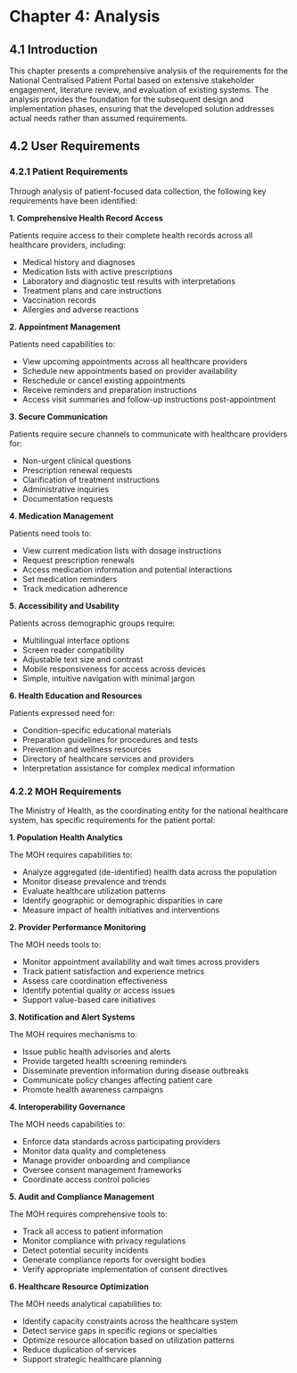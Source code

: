 
# Chapter 4: Analysis

## 4.1 Introduction

This chapter presents a comprehensive analysis of the requirements for the National Centralised Patient Portal based on extensive stakeholder engagement, literature review, and evaluation of existing systems. The analysis provides the foundation for the subsequent design and implementation phases, ensuring that the developed solution addresses actual needs rather than assumed requirements.

## 4.2 User Requirements

### 4.2.1 Patient Requirements

Through analysis of patient-focused data collection, the following key requirements have been identified:

**1\. Comprehensive Health Record Access**

Patients require access to their complete health records across all healthcare providers, including:

- Medical history and diagnoses
- Medication lists with active prescriptions
- Laboratory and diagnostic test results with interpretations
- Treatment plans and care instructions
- Vaccination records
- Allergies and adverse reactions

**2\. Appointment Management**

Patients need capabilities to:

- View upcoming appointments across all healthcare providers
- Schedule new appointments based on provider availability
- Reschedule or cancel existing appointments
- Receive reminders and preparation instructions
- Access visit summaries and follow-up instructions post-appointment

**3\. Secure Communication**

Patients require secure channels to communicate with healthcare providers for:

- Non-urgent clinical questions
- Prescription renewal requests
- Clarification of treatment instructions
- Administrative inquiries
- Documentation requests

**4\. Medication Management**

Patients need tools to:

- View current medication lists with dosage instructions
- Request prescription renewals
- Access medication information and potential interactions
- Set medication reminders
- Track medication adherence

**5\. Accessibility and Usability**

Patients across demographic groups require:

- Multilingual interface options
- Screen reader compatibility
- Adjustable text size and contrast
- Mobile responsiveness for access across devices
- Simple, intuitive navigation with minimal jargon

**6\. Health Education and Resources**

Patients expressed need for:

- Condition-specific educational materials
- Preparation guidelines for procedures and tests
- Prevention and wellness resources
- Directory of healthcare services and providers
- Interpretation assistance for complex medical information

### 4.2.2 MOH Requirements

The Ministry of Health, as the coordinating entity for the national healthcare system, has specific requirements for the patient portal:

**1\. Population Health Analytics**

The MOH requires capabilities to:

- Analyze aggregated (de-identified) health data across the population
- Monitor disease prevalence and trends
- Evaluate healthcare utilization patterns
- Identify geographic or demographic disparities in care
- Measure impact of health initiatives and interventions

**2\. Provider Performance Monitoring**

The MOH needs tools to:

- Monitor appointment availability and wait times across providers
- Track patient satisfaction and experience metrics
- Assess care coordination effectiveness
- Identify potential quality or access issues
- Support value-based care initiatives

**3\. Notification and Alert Systems**

The MOH requires mechanisms to:

- Issue public health advisories and alerts
- Provide targeted health screening reminders
- Disseminate prevention information during disease outbreaks
- Communicate policy changes affecting patient care
- Promote health awareness campaigns

**4\. Interoperability Governance**

The MOH needs capabilities to:

- Enforce data standards across participating providers
- Monitor data quality and completeness
- Manage provider onboarding and compliance
- Oversee consent management frameworks
- Coordinate access control policies

**5\. Audit and Compliance Management**

The MOH requires comprehensive tools to:

- Track all access to patient information
- Monitor compliance with privacy regulations
- Detect potential security incidents
- Generate compliance reports for oversight bodies
- Verify appropriate implementation of consent directives

**6\. Healthcare Resource Optimization**

The MOH needs analytical capabilities to:

- Identify capacity constraints across the healthcare system
- Detect service gaps in specific regions or specialties
- Optimize resource allocation based on utilization patterns
- Reduce duplication of services
- Support strategic healthcare planning
